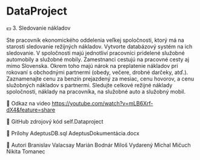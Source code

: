 # DataProject

💵 3. Sledovanie nákladov

Ste pracovník ekonomického oddelenia veľkej spoločnosti, ktorý má na starosti sledovanie režijných nákladov. Vytvorte databázový systém na ich sledovanie. V spoločnosti majú jednotliví pracovníci pridelené služobné automobily a služobné mobily. Zamestnanci cestujú na pracovné cesty aj mimo Slovenska. Okrem toho majú nárok na preplatenie nákladov pri rokovaní s obchodnými partnermi (obedy, večere, drobné darčeky, atď.). Zaznamenajte cenu za benzín prejazdený za mesiac, cenu hovorov, a cenu služobných nákladov s partnermi. Sledujte celkové režijné náklady spoločnosti, náklady na pracovníka, na služobné auto a služobný mobil.


🔴 Odkaz na video
https://youtube.com/watch?v=mLB6Xrf-dX4&feature=share


💽 GitHub zdrojový kód
self.Dataproject


📜 Prílohy
AdeptusDB.sql
AdeptusDokumentácia.docx


🚀 Autori
Branislav Valacsay
Marián Bodnár
Miloš Vydarený
Michal Mičuch
Nikita Tomanec
